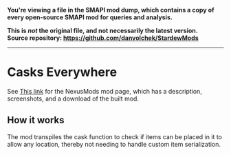 **You're viewing a file in the SMAPI mod dump, which contains a copy of every open-source SMAPI mod
for queries and analysis.**

**This is _not_ the original file, and not necessarily the latest version.**  
**Source repository: https://github.com/danvolchek/StardewMods**

----

# Casks Everywhere


See [This link](http://www.nexusmods.com/stardewvalley/mods/2994) for the NexusMods mod page, which has a description, screenshots, and a download of the built mod.

## How it works

The mod transpiles the cask function to check if items can be placed in it to allow any location, thereby not needing to handle custom item serialization.